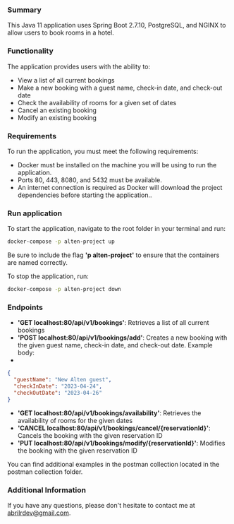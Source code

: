 ### Summary

This Java 11 application uses Spring Boot 2.7.10, PostgreSQL, and NGINX to allow users to book rooms in a hotel.

### Functionality

The application provides users with the ability to:

- View a list of all current bookings
- Make a new booking with a guest name, check-in date, and check-out date
- Check the availability of rooms for a given set of dates
- Cancel an existing booking
- Modify an existing booking

### Requirements

To run the application, you must meet the following requirements:

- Docker must be installed on the machine you will be using to run the application.
- Ports 80, 443, 8080, and 5432 must be available.
- An internet connection is required as Docker will download the project dependencies before starting the application..

### Run application

To start the application, navigate to the root folder in your terminal and run:

```bash
docker-compose -p alten-project up
```

Be sure to include the flag **'p alten-project'**  to ensure that the containers are named correctly.

To stop the application, run:

```bash
docker-compose -p alten-project down
```

### Endpoints

- **'GET localhost:80/api/v1/bookings'**:  Retrieves a list of all current bookings
- **'POST localhost:80/api/v1/bookings/add'**: Creates a new booking with the given guest name, check-in date, and check-out
  date. Example body:
-

```json
{
  "guestName": "New Alten guest",
  "checkInDate": "2023-04-24",
  "checkOutDate": "2023-04-26"
}
```

- **'GET localhost:80/api/v1/bookings/availability'**:  Retrieves the availability of rooms for the given dates
- **'CANCEL localhost:80/api/v1/bookings/cancel/{reservationId}'**: Cancels the booking with the given reservation ID
- **'PUT localhost:80/api/v1/bookings/modify/{reservationId}'**: Modifies the booking with the given reservation ID

You can find additional examples in the postman collection located in the postman collection folder.

### Additional Information

If you have any questions, please don't hesitate to contact me at [abrilrdev@gmail.com](mailto:abrilrdev@gmail.com).